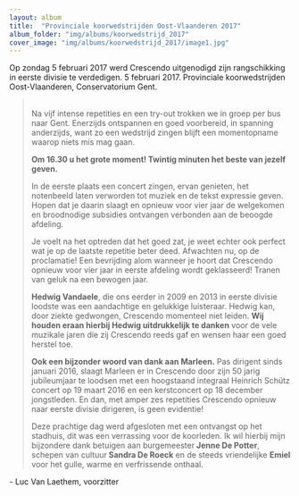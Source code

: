 ```yaml
---
layout: album
title:  "Provinciale koorwedstrijden Oost-Vlaanderen 2017"
album_folder: "img/albums/koorwedstrijd_2017"
cover_image: "img/albums/koorwedstrijd_2017/image1.jpg"
---
```


<p>Op zondag 5 februari 2017 werd Crescendo uitgenodigd zijn rangschikking in eerste divisie te verdedigen. 5 februari 2017. Provinciale koorwedstrijden Oost-Vlaanderen, Conservatorium Gent.</p>

<blockquote>
<p><br/>
Na vijf intense repetities en een try-out trokken we in groep per bus naar Gent. Enerzijds ontspannen en goed voorbereid, in spanning anderzijds, want zo een wedstrijd zingen blijft een momentopname waarop niets mis mag gaan.</p>

<p><strong>Om 16.30 u het grote moment! Twintig minuten het beste van jezelf geven.</strong></p>

<p>In de eerste plaats een concert zingen, ervan genieten, het notenbeeld laten verworden tot muziek en de tekst expressie geven. Hopen dat je daarin slaagt en opnieuw voor vier jaar de welgekomen en broodnodige subsidies ontvangen verbonden aan de beoogde afdeling.</p>

<p>Je voelt na het optreden dat het goed zat, je weet echter ook perfect wat je op de laatste repetitie beter deed. Afwachten nu, op de proclamatie! Een bevrijding alom wanneer je hoort dat Crescendo opnieuw voor vier jaar in eerste afdeling wordt geklasseerd! Tranen van geluk na een bewogen jaar.</p>

<p><strong>Hedwig Vandaele</strong>, die ons eerder in 2009 en 2013 in eerste divisie loodste was een aandachtige en gelukkige luisteraar. Hedwig kan, door ziekte gedwongen, Crescendo momenteel niet leiden. <strong>Wij houden eraan hierbij Hedwig uitdrukkelijk te danken</strong> voor de vele muzikale jaren die zij Crescendo reeds gaf en wensen haar een goed herstel toe.</p>

<p><strong>Ook een bijzonder woord van dank aan Marleen.</strong> Pas dirigent sinds januari 2016, slaagt Marleen er in Crescendo door zijn 50 jarig jubileumjaar te loodsen met een hoogstaand integraal Heinrich Schütz concert op 19 maart 2016 en een kerstconcert op 18 december jongstleden. En dan, met amper zes repetities Crescendo opnieuw naar eerste divisie dirigeren, is geen evidentie!</p>

<p>Deze prachtige dag werd afgesloten met een ontvangst op het stadhuis, dit was een verrassing voor de koorleden. Ik wil hierbij mijn bijzondere dank betuigen aan burgemeester<strong> Jenne De Potter</strong>, schepen van cultuur<strong> Sandra De Roeck</strong> en de steeds vriendelijke <strong>Emiel</strong> voor het gulle, warme en verfrissende onthaal.</p>
</blockquote>

<p>- Luc Van Laethem, voorzitter</p>
